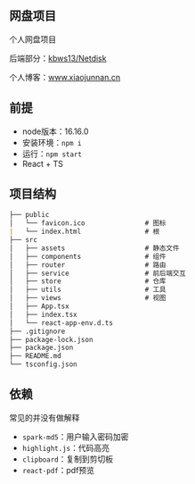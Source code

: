 ## 网盘项目

个人网盘项目

后端部分：[kbws13/Netdisk](https://github.com/kbws13/Netdisk)

个人博客：www.xiaojunnan.cn



## 前提

- node版本：16.16.0
- 安装环境：`npm i`
- 运行：`npm start`
- React + TS



## 项目结构

```markdown
├── public
│   └── favicon.ico               # 图标
|   └── index.html                # 根
├── src
│   ├── assets                    # 静态文件
│   ├── components                # 组件
│   ├── router                    # 路由
│   ├── service                   # 前后端交互
│   ├── store                     # 仓库
│   ├── utils                     # 工具
│   ├── views                     # 视图
│   ├── App.tsx
│   ├── index.tsx
│   └── react-app-env.d.ts
├── .gitignore
├── package-lock.json
├── package.json
├── README.md
└── tsconfig.json
```

## 依赖
常见的并没有做解释
- `spark-md5`：用户输入密码加密
- `highlight.js`：代码高亮
- `clipboard`：复制到剪切板
- `react-pdf`：pdf预览


